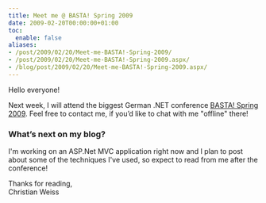 ```yaml
---
title: Meet me @ BASTA! Spring 2009
date: 2009-02-20T00:00:00+01:00
toc:
  enable: false
aliases:
- /post/2009/02/20/Meet-me-BASTA!-Spring-2009/
- /post/2009/02/20/Meet-me-BASTA!-Spring-2009.aspx/
- /blog/post/2009/02/20/Meet-me-BASTA!-Spring-2009.aspx/
---
```


Hello everyone!

Next week, I will attend the biggest German .NET conference [BASTA! Spring 2009](http://it-republik.de/dotnet/basta/). Feel free to contact me, if you’d like to chat with me "offline" there!

### What’s next on my blog?

I'm working on an ASP.Net MVC application right now and I plan to post about some of the techniques I've used, so expect to read from me after the conference!

Thanks for reading,  
Christian Weiss